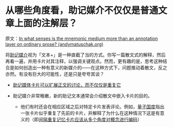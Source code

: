 # 从哪些角度看，助记媒介不仅仅是普通文章上面的注解层？

原文：[In what senses is the mnemonic medium more than an annotation layer on ordinary prose? (andymatuschak.org)](https://notes.andymatuschak.org/z2EpuLdwnh6jiC2nKQJdqaSiZ1BodNUHATbN)

将[助记媒介](https://notes.andymatuschak.org/z4rRX3qwSSJRsEkdXKwH2shamgHNeRthrMLiF)视为「文本+」是一种直截了当的方式。你写一篇散文式的解释，然后再看一遍，并用卡片对其注释，以强调关键观点。然而，更有趣的是，思考这种结合是如何创造出一种有意义的新媒介的——在这种方式下，问题推动着散文，反之亦然。有没有巨大的可能性，还是只是夸夸其谈？

- [助记媒体卡片可以扩展正文的讨论，而不仅仅是重复它](https://notes.andymatuschak.org/zWseCLfA8e3FiyggqNqGTRNW51bCTyZ8YYb)

- 助记媒介非常稚嫩，新的助记文本通常会介绍散文中嵌入卡片的目的。

  - 他们有时还会在相应区域之后对特定卡片发表评论。例如，[量子国度](https://notes.andymatuschak.org/z2fBHADWa93EZTuNzuww7V3Vi587ZyZ4FHTHm)指出一张卡片似乎重复了先前的卡片，并解释了为什么在这种情况下这是有意义的（即[间隔重复记忆卡片应该从多个角度对概念进行编码](https://notes.andymatuschak.org/z3K5a9tM1wq1x4QnDfsUpTeYZWW3M9iUzMdfo)）